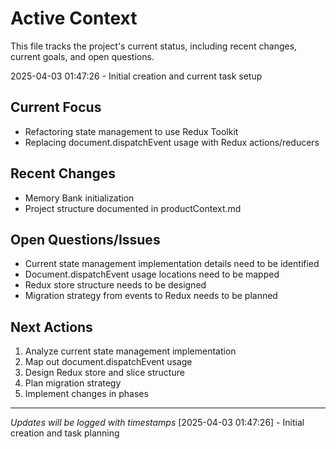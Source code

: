 # Active Context

This file tracks the project's current status, including recent changes, current goals, and open questions.

2025-04-03 01:47:26 - Initial creation and current task setup

## Current Focus

* Refactoring state management to use Redux Toolkit
* Replacing document.dispatchEvent usage with Redux actions/reducers

## Recent Changes

* Memory Bank initialization
* Project structure documented in productContext.md

## Open Questions/Issues

* Current state management implementation details need to be identified
* Document.dispatchEvent usage locations need to be mapped
* Redux store structure needs to be designed
* Migration strategy from events to Redux needs to be planned

## Next Actions

1. Analyze current state management implementation
2. Map out document.dispatchEvent usage
3. Design Redux store and slice structure
4. Plan migration strategy
5. Implement changes in phases

---
*Updates will be logged with timestamps*
[2025-04-03 01:47:26] - Initial creation and task planning